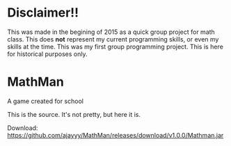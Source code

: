 # Disclaimer!!
This was made in the begining of 2015 as a quick group project for math class. This does **not** represent my current programming skills, or even my skills at the time. This was my first group programming project. This is here for historical purposes only.

# MathMan
A game created for school

This is the source. It's not pretty, but here it is.

Download: https://github.com/ajayyy/MathMan/releases/download/v1.0.0/Mathman.jar

